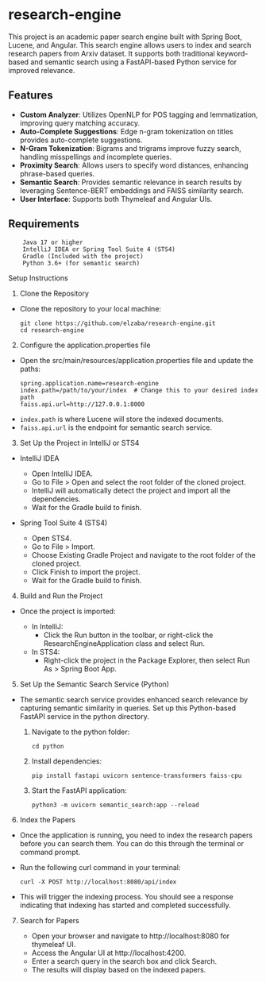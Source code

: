 # research-engine

This project is an academic paper search engine built with Spring Boot, Lucene, and Angular. This search engine allows users to index and search research papers from Arxiv dataset. It supports both traditional keyword-based and semantic search using a FastAPI-based Python service for improved relevance.

## Features
- **Custom Analyzer**: Utilizes OpenNLP for POS tagging and lemmatization, improving query matching accuracy.
- **Auto-Complete Suggestions**: Edge n-gram tokenization on titles provides auto-complete suggestions. 
- **N-Gram Tokenization**: Bigrams and trigrams improve fuzzy search, handling misspellings and incomplete queries.
- **Proximity Search**: Allows users to specify word distances, enhancing phrase-based queries.
- **Semantic Search**: Provides semantic relevance in search results by leveraging Sentence-BERT embeddings and FAISS similarity search.
- **User Interface**: Supports both Thymeleaf and Angular UIs.

## Requirements
```
    Java 17 or higher
    IntelliJ IDEA or Spring Tool Suite 4 (STS4)
    Gradle (Included with the project)
    Python 3.6+ (for semantic search)
```

Setup Instructions
1. Clone the Repository

- Clone the repository to your local machine:
  ```
  git clone https://github.com/elzaba/research-engine.git
  cd research-engine
  ```

2. Configure the application.properties file

- Open the src/main/resources/application.properties file and update the paths:
  ```
  spring.application.name=research-engine
  index.path=/path/to/your/index  # Change this to your desired index path
  faiss.api.url=http://127.0.0.1:8000
  ```
- `index.path` is where Lucene will store the indexed documents.
- `faiss.api.url` is the endpoint for semantic search service.

3. Set Up the Project in IntelliJ or STS4
- IntelliJ IDEA

    - Open IntelliJ IDEA.
    - Go to File > Open and select the root folder of the cloned project.
    - IntelliJ will automatically detect the project and import all the dependencies.
    - Wait for the Gradle build to finish.

- Spring Tool Suite 4 (STS4)

    - Open STS4.
    - Go to File > Import.
    - Choose Existing Gradle Project and navigate to the root folder of the cloned project.
    - Click Finish to import the project.
    - Wait for the Gradle build to finish.

4. Build and Run the Project

- Once the project is imported:

    - In IntelliJ:
        - Click the Run button in the toolbar, or right-click the ResearchEngineApplication class and select Run.
    - In STS4:
        - Right-click the project in the Package Explorer, then select Run As > Spring Boot App.

5. Set Up the Semantic Search Service (Python)
   
- The semantic search service provides enhanced search relevance by capturing semantic similarity in queries. Set up this Python-based FastAPI service in the python directory.

  1. Navigate to the python folder:
     ```
     cd python
     ```
  2. Install dependencies:
     ```
     pip install fastapi uvicorn sentence-transformers faiss-cpu
     ```
  3. Start the FastAPI application:
     ```
     python3 -m uvicorn semantic_search:app --reload
     ```

6. Index the Papers

- Once the application is running, you need to index the research papers before you can search them. You can do this through the terminal or command prompt.

- Run the following curl command in your terminal:
  ```
  curl -X POST http://localhost:8080/api/index
  ```
- This will trigger the indexing process. You should see a response indicating that indexing has started and completed successfully.
7. Search for Papers

    - Open your browser and navigate to http://localhost:8080 for thymeleaf UI.
    - Access the Angular UI at http://localhost:4200.
    - Enter a search query in the search box and click Search.
    - The results will display based on the indexed papers.  
